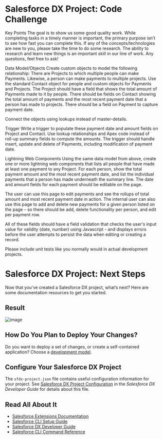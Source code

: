# Salesforce DX Project: Code Challenge

Key Points
The goal is to show us some good quality work. While completing tasks in a timely manner is important, the primary purpose isn’t to see how fast you can complete this.
If any of the concepts/technologies are new to you, please take the time to do some research. The ability to research and learn new things is an important skill in our line of work.
Any questions, feel free to ask!

Data Model/Objects
Create custom objects to model the following relationship: There are Projects to which multiple people can make Payments. Likewise, a person can make payments to multiple projects. Use the standard Contact object for people and custom objects for Payments and Projects. The Project should have a field that shows the total amount of Payments made to it by people. There should be fields on Contact showing the total amount of payments and the most recent payment date that a person has made to projects. There should be a field on Payment to capture payment date.

Connect the objects using lookups instead of master-details.

Trigger
Write a trigger to populate these payment date and amount fields on Project and Contact. Use lookup relationships and Apex code instead of roll-up summary fields to compute the amounts. The trigger should handle insert, update and delete of Payments, including modification of payment date.

Lightning Web Components
Using the same data model from above, create one or more lightning web components that lists all people that have made at least one payment to any Project. For each person, show the total payment amount and the most recent payment date, and list the individual payments that a person has made underneath the summary line. The date and amount fields for each payment should be editable on the page.

The user can use this page to edit payments and see the rollups of total amount and most recent payment date in action. The internal user can also use this page to add and delete new payments for a given person listed on the page – so there should be add, delete functionality per person, and edit per payment row.

All of these fields should have  a field validation that checks the user's input value for validity (date, number) using Javascript - and displays errors before the user attempts to persist the data when editing or creating a record.

Please include unit tests like you normally would in actual development projects.
# Salesforce DX Project: Next Steps

Now that you’ve created a Salesforce DX project, what’s next? Here are some documentation resources to get you started.

## Result

![image](https://user-images.githubusercontent.com/87058939/124710059-da73ab00-dec1-11eb-93f4-432face40ca7.png)


## How Do You Plan to Deploy Your Changes?

Do you want to deploy a set of changes, or create a self-contained application? Choose a [development model](https://developer.salesforce.com/tools/vscode/en/user-guide/development-models).

## Configure Your Salesforce DX Project

The `sfdx-project.json` file contains useful configuration information for your project. See [Salesforce DX Project Configuration](https://developer.salesforce.com/docs/atlas.en-us.sfdx_dev.meta/sfdx_dev/sfdx_dev_ws_config.htm) in the _Salesforce DX Developer Guide_ for details about this file.

## Read All About It

- [Salesforce Extensions Documentation](https://developer.salesforce.com/tools/vscode/)
- [Salesforce CLI Setup Guide](https://developer.salesforce.com/docs/atlas.en-us.sfdx_setup.meta/sfdx_setup/sfdx_setup_intro.htm)
- [Salesforce DX Developer Guide](https://developer.salesforce.com/docs/atlas.en-us.sfdx_dev.meta/sfdx_dev/sfdx_dev_intro.htm)
- [Salesforce CLI Command Reference](https://developer.salesforce.com/docs/atlas.en-us.sfdx_cli_reference.meta/sfdx_cli_reference/cli_reference.htm)

